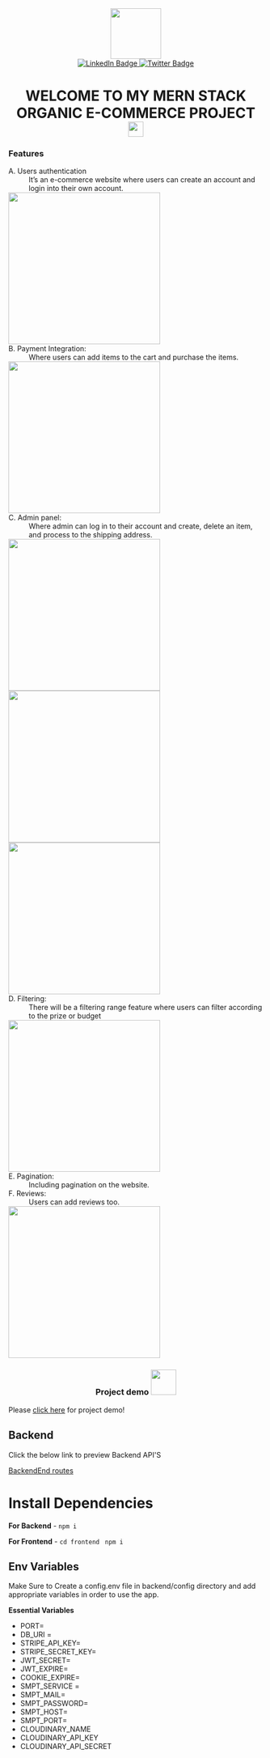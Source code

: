 <div id="header" align="center">
  <img src="https://media.giphy.com/media/M9gbBd9nbDrOTu1Mqx/giphy.gif" width="100"/>
  <div id="badges">
  <a href="https://www.linkedin.com/in/yeshwanth-yadav-kondra-a3b048130/">
    <img src="https://img.shields.io/badge/LinkedIn-blue?style=for-the-badge&logo=linkedin&logoColor=white" alt="LinkedIn Badge"/>
  </a>
  <a href="your-twitter-URL">
    <img src="https://img.shields.io/badge/Twitter-blue?style=for-the-badge&logo=twitter&logoColor=white" alt="Twitter Badge"/>
  </a>
</div>
  <h1>
 WELCOME TO MY MERN STACK ORGANIC E-COMMERCE PROJECT
  <img src="https://media.giphy.com/media/hvRJCLFzcasrR4ia7z/giphy.gif" width="30px"/>
</h1>
</div>




<div id="container">
  <h3> Features </h3>
  <dl> 
    <dt> A. Users authentication </dt>
<dd>It’s an e-commerce website where users can create an account and login into their own account.</dd>
<img src="https://media.giphy.com/media/FK9dnnp3JMoz3qWZBX/giphy.gif" width="300px" height="300px"/>
    <dt>B. Payment Integration:</dt>
<dd>Where users can add items to the cart and purchase the items.</dd>
<img src="https://media.giphy.com/media/BiZ9uKbZQibSGzinSy/giphy.gif" width="300px" height="300px"/>
    <dt>C. Admin panel:</dt>
<dd>Where admin can log in to their account and create, delete an item, and process to the shipping address.</dd>
<img src="https://media.giphy.com/media/jYm3Ov4LkiP9zGjHyF/giphy.gif" width="300px" height="300px"/>
<img src="https://media.giphy.com/media/CyCtXd7oXy6dKxg9Go/giphy.gif" width="300px" height="300px"/>
<img src="https://media.giphy.com/media/lOgU8ZaWDVH1amijEW/giphy.gif" width="300px" height="300px"/>
    <dt>D. Filtering:</dt>
<dd>There will be a filtering range feature where users can filter according to the prize or budget</dd>
<img src="https://media.giphy.com/media/NdluoKy1T76SQz0JnO/giphy.gif" width="300px" height="300px"/>
    <dt>E. Pagination:</dt>
    <dd>Including pagination on the website.</dd>
      <dt>F. Reviews:</dt>
    <dd>Users can add reviews too.</dd>
    <img src="https://media.giphy.com/media/CToX6zc4plYmcEewuD/giphy.gif" width="300px" height="300px"/>
  </dl>
</div>


<div align="center"  >
<h3> Project demo <img src="https://media.giphy.com/media/Xe7bgmRNY2sF1ThoS1/giphy.gif" width="50px"/> </h3>  
</div>


Please [click here](https://organicecom.herokuapp.com/) for project demo!

## Backend

Click the below link to preview Backend API'S
  <div id="backend">
   <a href="https://documenter.getpostman.com/view/16631775/VVXDWDoJ">
   BackendEnd routes

  </a>
  </div>
  
# Install Dependencies

**For Backend** - `npm i`

**For Frontend** - `cd frontend` ` npm i`

## Env Variables

Make Sure to Create a config.env file in backend/config directory and add appropriate variables in order to use the app.

**Essential Variables**
<div>
  <ul>
    <li>PORT= </li>
    <li>DB_URI =</li>
     <li>STRIPE_API_KEY=</li>
     <li>STRIPE_SECRET_KEY=</li>
     <li>JWT_SECRET=</li>
     <li>JWT_EXPIRE=</li>
     <li>COOKIE_EXPIRE=</li>
     <li>SMPT_SERVICE =</li>
     <li>SMPT_MAIL=</li>
   <li>SMPT_PASSWORD=</li>
     <li>SMPT_HOST=</li>
     <li>SMPT_PORT=</li>
     <li>CLOUDINARY_NAME</li>
     <li>CLOUDINARY_API_KEY</li>
     <li>CLOUDINARY_API_SECRET</li>
  </ul>



</div>
